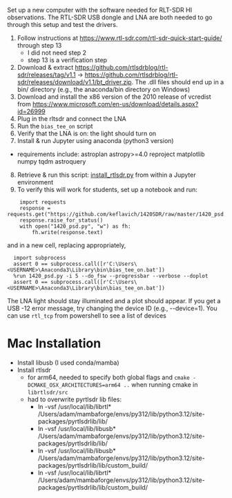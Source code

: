 Set up a new computer with the software needed for RLT-SDR HI observations.  The RTL-SDR USB dongle and LNA are both needed to go through this setup and test the drivers.

1. Follow instructions at https://www.rtl-sdr.com/rtl-sdr-quick-start-guide/ through step 13
   * I did not need step 2
   * step 13 is a verification step
2. Download & extract https://github.com/rtlsdrblog/rtl-sdr/releases/tag/v1.1 -> https://github.com/rtlsdrblog/rtl-sdr/releases/download/v1.1/bt_driver.zip.  The .dll files should end up in a bin/ directory (e.g., the anaconda/bin directory on Windows)
3. Download and install the x86 version of the 2010 release of vcredist from https://www.microsoft.com/en-us/download/details.aspx?id=26999
4. Plug in the rltsdr and connect the LNA
5. Run the `bias_tee_on` script
6. Verify that the LNA is on: the light should turn on
7. Install & run Jupyter using anaconda (python3 version)
 * requirements include:
    astroplan
    astropy>=4.0
    reproject
    matplotlib
    numpy
    tqdm
    astroquery
8. Retrieve & run this script: [install_rtlsdr.py](install_rtlsdr.py) from within a Jupyter environment
9. To verify this will work for students, set up a notebook and run:

```
    import requests
    response = requests.get("https://github.com/keflavich/1420SDR/raw/master/1420_psd.py")
    response.raise_for_status()
    with open("1420_psd.py", "w") as fh:
        fh.write(response.text)
```

and in a new cell, replacing <USERNAME> appropriately,

```
  import subprocess
  assert 0 == subprocess.call([r'C:\Users\<USERNAME>\Anaconda3\Library\bin\bias_tee_on.bat'])
  %run 1420_psd.py -i 5 --do_fsw --progressbar --verbose --doplot
  assert 0 == subprocess.call([r'C:\Users\<USERNAME>\Anaconda3\Library\bin\bias_tee_on.bat'])
```

The LNA light should stay illuminated and a plot should appear.
If you get a USB -12 error message, try changing the device ID (e.g., --device=1).
You can use `rtl_tcp` from powershell to see a list of devices



Mac Installation
================

 * Install libusb (I used conda/mamba)
 * Install rtlsdr
   * for arm64, needed to specify both global flags and `cmake -DCMAKE_OSX_ARCHITECTURES=arm64 ..` when running cmake in `librtlsdr/src`
   * had to overwrite pyrtlsdr lib files:
     * ln -vsf /usr/local/lib/librtl* /Users/adam/mambaforge/envs/py312/lib/python3.12/site-packages/pyrtlsdrlib/lib/
     * ln -vsf /usr/local/lib/libusb* /Users/adam/mambaforge/envs/py312/lib/python3.12/site-packages/pyrtlsdrlib/lib/
     * ln -vsf /usr/local/lib/libusb* /Users/adam/mambaforge/envs/py312/lib/python3.12/site-packages/pyrtlsdrlib/lib/custom_build/
     * ln -vsf /usr/local/lib/librtl* /Users/adam/mambaforge/envs/py312/lib/python3.12/site-packages/pyrtlsdrlib/lib/custom_build/
